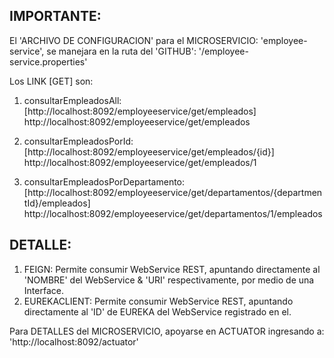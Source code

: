

IMPORTANTE:
----------
El 'ARCHIVO DE CONFIGURACION' para el MICROSERVICIO: 'employee-service', se manejara en la ruta del 'GITHUB': '/employee-service.properties' 

Los LINK [GET] son:

1. consultarEmpleadosAll: [http://localhost:8092/employeeservice/get/empleados]
   http://localhost:8092/employeeservice/get/empleados

2. consultarEmpleadosPorId: [http://localhost:8092/employeeservice/get/empleados/{id}]  
   http://localhost:8092/employeeservice/get/empleados/1
                                                             
3. consultarEmpleadosPorDepartamento: [http://localhost:8092/employeeservice/get/departamentos/{departmentId}/empleados]   
   http://localhost:8092/employeeservice/get/departamentos/1/empleados
 
 
DETALLE:
-------

1. FEIGN:        Permite consumir WebService REST, apuntando directamente al 'NOMBRE' del WebService & 'URI' respectivamente, por medio de una Interface.
2. EUREKACLIENT: Permite consumir WebService REST, apuntando directamente al 'ID' de EUREKA del WebService registrado en el.


Para DETALLES del MICROSERVICIO, apoyarse en ACTUATOR ingresando a: 'http://localhost:8092/actuator'

